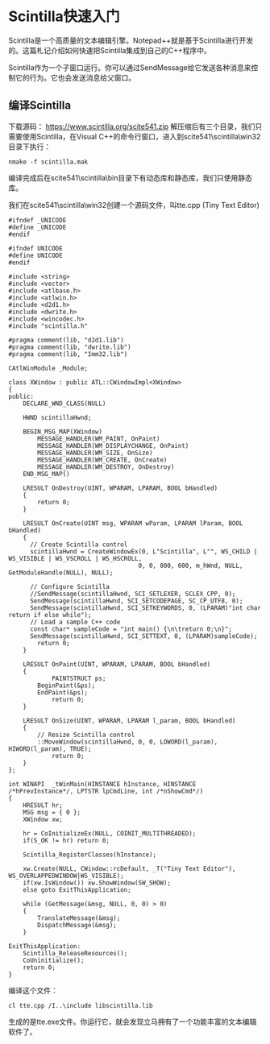 # Scintilla快速入门

Scintilla是一个高质量的文本编辑引擎。Notepad++就是基于Scintilla进行开发的。这篇札记介绍如何快速把Scintilla集成到自己的C++程序中。

Scintilla作为一个子窗口运行。你可以通过SendMessage给它发送各种消息来控制它的行为。它也会发送消息给父窗口。

## 编译Scintilla

下载源码： https://www.scintilla.org/scite541.zip
解压缩后有三个目录，我们只需要使用Scintilla，在Visual C++的命令行窗口，进入到scite541\scintilla\win32目录下执行：
```
nmake -f scintilla.mak
```
编译完成后在scite541\scintilla\bin目录下有动态库和静态库，我们只使用静态库。

我们在scite541\scintilla\win32创建一个源码文件，叫tte.cpp (Tiny Text Editor)
```
#ifndef _UNICODE
#define _UNICODE
#endif

#ifndef UNICODE
#define UNICODE
#endif

#include <string>
#include <vector>
#include <atlbase.h>
#include <atlwin.h>
#include <d2d1.h>
#include <dwrite.h>
#include <wincodec.h>
#include "scintilla.h"

#pragma comment(lib, "d2d1.lib")
#pragma comment(lib, "dwrite.lib")
#pragma comment(lib, "Imm32.lib")

CAtlWinModule _Module;

class XWindow : public ATL::CWindowImpl<XWindow>
{
public:
	DECLARE_WND_CLASS(NULL)

    HWND scintillaHwnd;
    
	BEGIN_MSG_MAP(XWindow)
		MESSAGE_HANDLER(WM_PAINT, OnPaint)
		MESSAGE_HANDLER(WM_DISPLAYCHANGE, OnPaint)
		MESSAGE_HANDLER(WM_SIZE, OnSize)
		MESSAGE_HANDLER(WM_CREATE, OnCreate)
		MESSAGE_HANDLER(WM_DESTROY, OnDestroy)
	END_MSG_MAP()
	
	LRESULT OnDestroy(UINT, WPARAM, LPARAM, BOOL bHandled)
	{
		return 0;
	}
    
	LRESULT OnCreate(UINT msg, WPARAM wParam, LPARAM lParam, BOOL bHandled)
	{
      // Create Scintilla control
      scintillaHwnd = CreateWindowEx(0, L"Scintilla", L"", WS_CHILD | WS_VISIBLE | WS_VSCROLL | WS_HSCROLL,
                                    0, 0, 800, 600, m_hWnd, NULL, GetModuleHandle(NULL), NULL);

      // Configure Scintilla
      //SendMessage(scintillaHwnd, SCI_SETLEXER, SCLEX_CPP, 0);
      SendMessage(scintillaHwnd, SCI_SETCODEPAGE, SC_CP_UTF8, 0);
      SendMessage(scintillaHwnd, SCI_SETKEYWORDS, 0, (LPARAM)"int char return if else while");
      // Load a sample C++ code
      const char* sampleCode = "int main() {\n\treturn 0;\n}";
      SendMessage(scintillaHwnd, SCI_SETTEXT, 0, (LPARAM)sampleCode);
  		return 0;
	}
    
	LRESULT OnPaint(UINT, WPARAM, LPARAM, BOOL bHandled)
	{
    		PAINTSTRUCT ps;
        BeginPaint(&ps);
        EndPaint(&ps);
		    return 0;
	}
    
	LRESULT OnSize(UINT, WPARAM, LPARAM l_param, BOOL bHandled)
	{
        // Resize Scintilla control
        ::MoveWindow(scintillaHwnd, 0, 0, LOWORD(l_param), HIWORD(l_param), TRUE);
		    return 0;
	}
};

int WINAPI  _tWinMain(HINSTANCE hInstance, HINSTANCE /*hPrevInstance*/, LPTSTR lpCmdLine, int /*nShowCmd*/)
{
	HRESULT hr;
    MSG msg = { 0 };
	XWindow xw;
	
	hr = CoInitializeEx(NULL, COINIT_MULTITHREADED);
	if(S_OK != hr) return 0;

    Scintilla_RegisterClasses(hInstance);
    
	xw.Create(NULL, CWindow::rcDefault, _T("Tiny Text Editor"), WS_OVERLAPPEDWINDOW|WS_VISIBLE);
	if(xw.IsWindow()) xw.ShowWindow(SW_SHOW); 
	else goto ExitThisApplication;
	
    while (GetMessage(&msg, NULL, 0, 0) > 0)
    {
        TranslateMessage(&msg);
        DispatchMessage(&msg);
    }

ExitThisApplication:
    Scintilla_ReleaseResources();
	CoUninitialize();
    return 0;
}

```
编译这个文件：
```
cl tte.cpp /I..\include libscintilla.lib
```
生成的是tte.exe文件。你运行它，就会发现立马拥有了一个功能丰富的文本编辑软件了。
